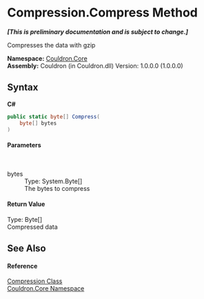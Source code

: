 # Compression.Compress Method 
 _**\[This is preliminary documentation and is subject to change.\]**_

Compresses the data with gzip

**Namespace:**&nbsp;<a href="N_Couldron_Core">Couldron.Core</a><br />**Assembly:**&nbsp;Couldron (in Couldron.dll) Version: 1.0.0.0 (1.0.0.0)

## Syntax

**C#**<br />
``` C#
public static byte[] Compress(
	byte[] bytes
)
```


#### Parameters
&nbsp;<dl><dt>bytes</dt><dd>Type: System.Byte[]<br />The bytes to compress</dd></dl>

#### Return Value
Type: Byte[]<br />Compressed data

## See Also


#### Reference
<a href="T_Couldron_Core_Compression">Compression Class</a><br /><a href="N_Couldron_Core">Couldron.Core Namespace</a><br />